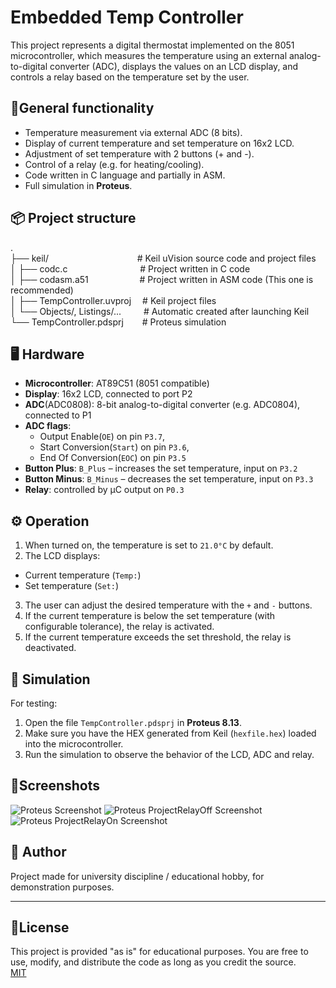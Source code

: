 # Embedded Temp Controller
This project represents a digital thermostat implemented on the 8051 microcontroller, which measures the temperature using an external analog-to-digital converter (ADC), displays the values on an LCD display, and controls a relay based on the temperature set by the user.

## 🔧General functionality
- Temperature measurement via external ADC (8 bits).
- Display of current temperature and set temperature on 16x2 LCD.
- Adjustment of set temperature with 2 buttons (+ and -).
- Control of a relay (e.g. for heating/cooling).
- Code written in C language and partially in ASM.
- Full simulation in **Proteus**.
## 📦 Project structure
.\
├── keil/ &emsp;&emsp;&emsp;&emsp;&emsp;&emsp;&emsp;&emsp;&emsp;&nbsp;&nbsp;&nbsp;# Keil uVision source code and project files\
│ ├── codc.c &emsp;&emsp;&emsp;&emsp;&emsp;&emsp;&emsp;&emsp;# Project written in C code\
│ ├── codasm.a51 &emsp;&emsp;&emsp;&emsp;&emsp;&nbsp;&nbsp;# Project written in ASM code (This one is recommended)\
│ ├── TempController.uvproj &emsp;# Keil project files\
│ └── Objects/, Listings/... &emsp;&emsp;&nbsp;# Automatic created after launching Keil\
└── TempController.pdsprj &emsp;&nbsp;&nbsp;&nbsp;# Proteus simulation

## 🖥️ Hardware
- **Microcontroller**: AT89C51 (8051 compatible)
- **Display**: 16x2 LCD, connected to port P2
- **ADC**(ADC0808): 8-bit analog-to-digital converter (e.g. ADC0804), connected to P1
- **ADC flags**: 
  - Output Enable(`OE`) on pin `P3.7`, 
  - Start Conversion(`Start`) on pin `P3.6`, 
  - End Of Conversion(`EOC`) on pin `P3.5`
- **Button Plus**: `B_Plus` – increases the set temperature, input on `P3.2`
- **Button Minus**: `B_Minus` – decreases the set temperature, input on `P3.3`
- **Relay**: controlled by μC output on `P0.3`
## ⚙️ Operation
1. When turned on, the temperature is set to `21.0°C` by default.
2. The LCD displays:
- Current temperature (`Temp:`)
- Set temperature (`Set:`)
3. The user can adjust the desired temperature with the `+` and `-` buttons.
4. If the current temperature is below the set temperature (with configurable tolerance), the relay is activated.
5. If the current temperature exceeds the set threshold, the relay is deactivated.
## 🧪 Simulation
For testing:
1. Open the file `TempController.pdsprj` in **Proteus 8.13**.
2. Make sure you have the HEX generated from Keil (`hexfile.hex`) loaded into the microcontroller.
3. Run the simulation to observe the behavior of the LCD, ADC and relay.
## 📸Screenshots
![Proteus Screenshot](https://private-user-images.githubusercontent.com/131901499/467765122-e6d2a9e5-67d6-45b9-a751-0f07ef6dfc6c.png?jwt=eyJhbGciOiJIUzI1NiIsInR5cCI6IkpXVCJ9.eyJpc3MiOiJnaXRodWIuY29tIiwiYXVkIjoicmF3LmdpdGh1YnVzZXJjb250ZW50LmNvbSIsImtleSI6ImtleTUiLCJleHAiOjE3NTI3ODk1MDgsIm5iZiI6MTc1Mjc4OTIwOCwicGF0aCI6Ii8xMzE5MDE0OTkvNDY3NzY1MTIyLWU2ZDJhOWU1LTY3ZDYtNDViOS1hNzUxLTBmMDdlZjZkZmM2Yy5wbmc_WC1BbXotQWxnb3JpdGhtPUFXUzQtSE1BQy1TSEEyNTYmWC1BbXotQ3JlZGVudGlhbD1BS0lBVkNPRFlMU0E1M1BRSzRaQSUyRjIwMjUwNzE3JTJGdXMtZWFzdC0xJTJGczMlMkZhd3M0X3JlcXVlc3QmWC1BbXotRGF0ZT0yMDI1MDcxN1QyMTUzMjhaJlgtQW16LUV4cGlyZXM9MzAwJlgtQW16LVNpZ25hdHVyZT05YjY3YjFkNjc1YzA5YTk5NTBkMmVlY2Y2NjQzOWM5NzY4ZGE5ZWE1NGZkZDEyMDk2YjA2ZTg0NzQwNGQ5Yjg0JlgtQW16LVNpZ25lZEhlYWRlcnM9aG9zdCJ9.6C0qSS8avwsaJ3xNLRslQOiR5RX6ArA5s90y_WpaOrg)
![Proteus ProjectRelayOff Screenshot](https://private-user-images.githubusercontent.com/131901499/467766871-f1de52d1-3db8-477a-97f0-c4b565f8fc28.png?jwt=eyJhbGciOiJIUzI1NiIsInR5cCI6IkpXVCJ9.eyJpc3MiOiJnaXRodWIuY29tIiwiYXVkIjoicmF3LmdpdGh1YnVzZXJjb250ZW50LmNvbSIsImtleSI6ImtleTUiLCJleHAiOjE3NTI3ODk4OTEsIm5iZiI6MTc1Mjc4OTU5MSwicGF0aCI6Ii8xMzE5MDE0OTkvNDY3NzY2ODcxLWYxZGU1MmQxLTNkYjgtNDc3YS05N2YwLWM0YjU2NWY4ZmMyOC5wbmc_WC1BbXotQWxnb3JpdGhtPUFXUzQtSE1BQy1TSEEyNTYmWC1BbXotQ3JlZGVudGlhbD1BS0lBVkNPRFlMU0E1M1BRSzRaQSUyRjIwMjUwNzE3JTJGdXMtZWFzdC0xJTJGczMlMkZhd3M0X3JlcXVlc3QmWC1BbXotRGF0ZT0yMDI1MDcxN1QyMTU5NTFaJlgtQW16LUV4cGlyZXM9MzAwJlgtQW16LVNpZ25hdHVyZT0xZjIxY2FiZGEyOTQ1MDcxODVjOGEyMGQxZmY1MjAyM2IzNDYyNTg5YzM5NTQwMmUwZDYzMjI0NmY2OWUzOWIxJlgtQW16LVNpZ25lZEhlYWRlcnM9aG9zdCJ9.eN9i72tWGwcjvpQV3vQmUKoxs2C3Ty91CtW-oVC0gvc)
![Proteus ProjectRelayOn Screenshot](https://private-user-images.githubusercontent.com/131901499/467767274-70d62772-7105-4a80-b37f-6cda6b7e1dd8.png?jwt=eyJhbGciOiJIUzI1NiIsInR5cCI6IkpXVCJ9.eyJpc3MiOiJnaXRodWIuY29tIiwiYXVkIjoicmF3LmdpdGh1YnVzZXJjb250ZW50LmNvbSIsImtleSI6ImtleTUiLCJleHAiOjE3NTI3ODk5ODUsIm5iZiI6MTc1Mjc4OTY4NSwicGF0aCI6Ii8xMzE5MDE0OTkvNDY3NzY3Mjc0LTcwZDYyNzcyLTcxMDUtNGE4MC1iMzdmLTZjZGE2YjdlMWRkOC5wbmc_WC1BbXotQWxnb3JpdGhtPUFXUzQtSE1BQy1TSEEyNTYmWC1BbXotQ3JlZGVudGlhbD1BS0lBVkNPRFlMU0E1M1BRSzRaQSUyRjIwMjUwNzE3JTJGdXMtZWFzdC0xJTJGczMlMkZhd3M0X3JlcXVlc3QmWC1BbXotRGF0ZT0yMDI1MDcxN1QyMjAxMjVaJlgtQW16LUV4cGlyZXM9MzAwJlgtQW16LVNpZ25hdHVyZT1mMmJhMmM0MGUzZjM2ZDQ3MzY3OGY5OWVkNTI0NjVkZWIwNTJhNWUxNDkxZTRmOTA0NjBmNmY4NjQyZTg3YzQwJlgtQW16LVNpZ25lZEhlYWRlcnM9aG9zdCJ9.bez_eY3sxMRk4tDfkirgoLpmf-krCRQs0UR2xhGtBlE)
## 🧠 Author
Project made for university discipline / educational hobby, for demonstration purposes.

---
## 📜License
This project is provided "as is" for educational purposes. You are free to use, modify, and distribute the code as long as you credit the source.\
[MIT](https://choosealicense.com/licenses/mit/)

